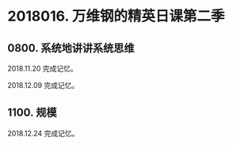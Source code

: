 # 2018016. 万维钢的精英日课第二季

## 0800. 系统地讲讲系统思维

2018.11.20 完成记忆。

2018.12.09 完成记忆。


## 1100. 规模

2018.12.24 完成记忆。


